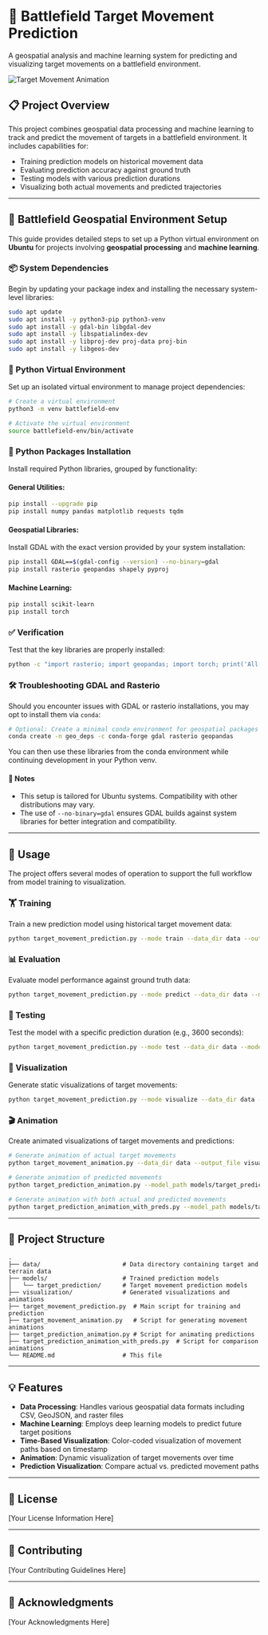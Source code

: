# 🎯 Battlefield Target Movement Prediction

A geospatial analysis and machine learning system for predicting and visualizing target movements on a battlefield environment.

![Target Movement Animation](visualizations/target_animation.gif)

## 📋 Project Overview

This project combines geospatial data processing and machine learning to track and predict the movement of targets in a battlefield environment. It includes capabilities for:

- Training prediction models on historical movement data
- Evaluating prediction accuracy against ground truth
- Testing models with various prediction durations
- Visualizing both actual movements and predicted trajectories

---

## 🧭 Battlefield Geospatial Environment Setup

This guide provides detailed steps to set up a Python virtual environment on **Ubuntu** for projects involving **geospatial processing** and **machine learning**.

### 📦 System Dependencies

Begin by updating your package index and installing the necessary system-level libraries:

```bash
sudo apt update
sudo apt install -y python3-pip python3-venv
sudo apt install -y gdal-bin libgdal-dev
sudo apt install -y libspatialindex-dev
sudo apt install -y libproj-dev proj-data proj-bin
sudo apt install -y libgeos-dev
```

### 🧪 Python Virtual Environment

Set up an isolated virtual environment to manage project dependencies:

```bash
# Create a virtual environment
python3 -m venv battlefield-env

# Activate the virtual environment
source battlefield-env/bin/activate
```

### 🐍 Python Packages Installation

Install required Python libraries, grouped by functionality:

#### General Utilities:

```bash
pip install --upgrade pip
pip install numpy pandas matplotlib requests tqdm
```

#### Geospatial Libraries:

Install GDAL with the exact version provided by your system installation:

```bash
pip install GDAL==$(gdal-config --version) --no-binary=gdal
pip install rasterio geopandas shapely pyproj
```

#### Machine Learning:

```bash
pip install scikit-learn
pip install torch
```

### ✅ Verification

Test that the key libraries are properly installed:

```bash
python -c "import rasterio; import geopandas; import torch; print('All packages imported successfully!')"
```

### 🛠️ Troubleshooting GDAL and Rasterio

Should you encounter issues with GDAL or rasterio installations, you may opt to install them via `conda`:

```bash
# Optional: Create a minimal conda environment for geospatial packages
conda create -n geo_deps -c conda-forge gdal rasterio geopandas
```

You can then use these libraries from the conda environment while continuing development in your Python venv.

#### 📍 Notes

* This setup is tailored for Ubuntu systems. Compatibility with other distributions may vary.
* The use of `--no-binary=gdal` ensures GDAL builds against system libraries for better integration and compatibility.

---

## 🚀 Usage

The project offers several modes of operation to support the full workflow from model training to visualization.

### 🏋️ Training

Train a new prediction model using historical target movement data:

```bash
python target_movement_prediction.py --mode train --data_dir data --output_dir models/target_prediction
```

### 📊 Evaluation

Evaluate model performance against ground truth data:

```bash
python target_movement_prediction.py --mode predict --data_dir data --model_path models/target_prediction/target_predictor_model.pt --output_dir evaluation_results
```

### 🧪 Testing

Test the model with a specific prediction duration (e.g., 3600 seconds):

```bash
python target_movement_prediction.py --mode test --data_dir data --model_path models/target_prediction/target_predictor_model.pt --prediction_duration 3600 --output_dir test_results
```

### 🎨 Visualization

Generate static visualizations of target movements:

```bash
python target_movement_prediction.py --mode visualize --data_dir data --output_dir visualizations
```

### 🎬 Animation

Create animated visualizations of target movements and predictions:

```bash
# Generate animation of actual target movements
python target_movement_animation.py --data_dir data --output_file visualizations/target_animation.mp4 --duration 2

# Generate animation of predicted movements
python target_prediction_animation.py --model_path models/target_prediction/target_predictor_model.pt --data_dir data --output_file visualizations/target_predictions.mp4

# Generate animation with both actual and predicted movements
python target_prediction_animation_with_preds.py --model_path models/target_prediction/target_predictor_model.pt --data_dir data --output_file visualizations/target_predictions.mp4
```

---

## 📁 Project Structure

```
.
├── data/                       # Data directory containing target and terrain data
├── models/                     # Trained prediction models
│   └── target_prediction/      # Target movement prediction models
├── visualization/              # Generated visualizations and animations
├── target_movement_prediction.py  # Main script for training and prediction
├── target_movement_animation.py   # Script for generating movement animations
├── target_prediction_animation.py # Script for animating predictions
├── target_prediction_animation_with_preds.py  # Script for comparison animations
└── README.md                   # This file
```

---

## 💡 Features

- **Data Processing**: Handles various geospatial data formats including CSV, GeoJSON, and raster files
- **Machine Learning**: Employs deep learning models to predict future target positions
- **Time-Based Visualization**: Color-coded visualization of movement paths based on timestamp
- **Animation**: Dynamic visualization of target movements over time
- **Prediction Visualization**: Compare actual vs. predicted movement paths

---

## 📜 License

[Your License Information Here]

---

## 🤝 Contributing

[Your Contributing Guidelines Here]

---

## 🙏 Acknowledgments

[Your Acknowledgments Here]
